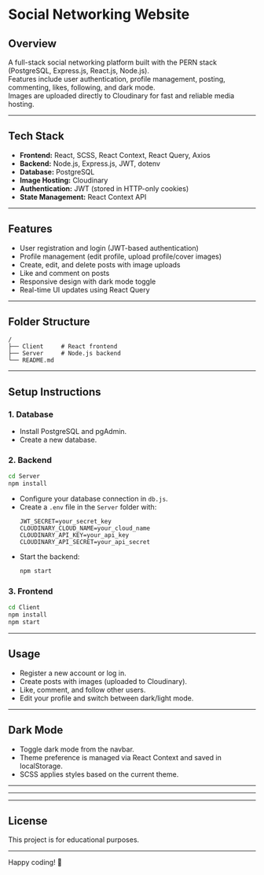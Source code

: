 # Social Networking Website

## Overview

A full-stack social networking platform built with the PERN stack (PostgreSQL, Express.js, React.js, Node.js).  
Features include user authentication, profile management, posting, commenting, likes, following, and dark mode.  
Images are uploaded directly to Cloudinary for fast and reliable media hosting.

---

## Tech Stack

- **Frontend:** React, SCSS, React Context, React Query, Axios
- **Backend:** Node.js, Express.js, JWT, dotenv
- **Database:** PostgreSQL
- **Image Hosting:** Cloudinary
- **Authentication:** JWT (stored in HTTP-only cookies)
- **State Management:** React Context API

---

## Features

- User registration and login (JWT-based authentication)
- Profile management (edit profile, upload profile/cover images)
- Create, edit, and delete posts with image uploads
- Like and comment on posts
- Responsive design with dark mode toggle
- Real-time UI updates using React Query

---

## Folder Structure

```
/
├── Client     # React frontend
├── Server     # Node.js backend
└── README.md
```
<!-- ├── Resources     # SQL and screenshots -->
---

## Setup Instructions

### 1. Database

- Install PostgreSQL and pgAdmin.
- Create a new database.
<!-- - Import the provided SQL file from `/Resources/Social.sql` using pgAdmin. -->

### 2. Backend

```bash
cd Server
npm install
```

- Configure your database connection in `db.js`.
- Create a `.env` file in the `Server` folder with:
  ```
  JWT_SECRET=your_secret_key
  CLOUDINARY_CLOUD_NAME=your_cloud_name
  CLOUDINARY_API_KEY=your_api_key
  CLOUDINARY_API_SECRET=your_api_secret
  ```
- Start the backend:
  ```bash
  npm start
  ```

### 3. Frontend

```bash
cd Client
npm install
npm start
```

---

## Usage

- Register a new account or log in.
- Create posts with images (uploaded to Cloudinary).
- Like, comment, and follow other users.
- Edit your profile and switch between dark/light mode.

---

## Dark Mode

- Toggle dark mode from the navbar.
- Theme preference is managed via React Context and saved in localStorage.
- SCSS applies styles based on the current theme.

---

<!-- ## Screenshots

![Home Page](/Resources/Screenshot1.jpg)
![Profile Page](/Resources/Screenshot(170).jpg) -->
<!-- Add more screenshots as needed -->

---

<!-- ## Contributing

1. Fork the repository.
2. Create a new branch: `git checkout -b feature/your-feature`
3. Commit your changes.
4. Push and open a pull request. -->

---

## License

This project is for educational purposes.

---
Happy coding! 🚀